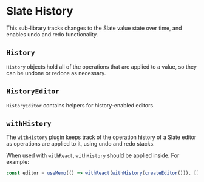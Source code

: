 # Slate History

This sub-library tracks changes to the Slate value state over time, and enables undo and redo functionality.

## `History`

`History` objects hold all of the operations that are applied to a value, so they can be undone or redone as necessary.

## `HistoryEditor`

`HistoryEditor` contains helpers for history-enabled editors.

## `withHistory`

The `withHistory` plugin keeps track of the operation history of a Slate editor as operations are applied to it, using undo and redo stacks.

When used with `withReact`, `withHistory` should be applied inside. For example:

```javascript
const editor = useMemo(() => withReact(withHistory(createEditor())), [])
```

